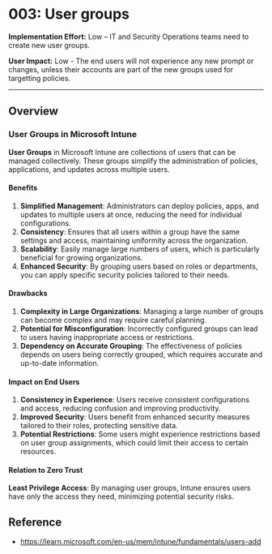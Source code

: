 # 003: User groups

**Implementation Effort:** Low – IT and Security Operations teams need to create new user groups.

**User Impact:** Low - The end users will not experience any new prompt or changes, unless their accounts are part of the new groups used for targetting policies.

---

## Overview
### User Groups in Microsoft Intune

**User Groups** in Microsoft Intune are collections of users that can be managed collectively. These groups simplify the administration of policies, applications, and updates across multiple users.

#### Benefits
1. **Simplified Management**: Administrators can deploy policies, apps, and updates to multiple users at once, reducing the need for individual configurations.
2. **Consistency**: Ensures that all users within a group have the same settings and access, maintaining uniformity across the organization.
3. **Scalability**: Easily manage large numbers of users, which is particularly beneficial for growing organizations.
4. **Enhanced Security**: By grouping users based on roles or departments, you can apply specific security policies tailored to their needs.

#### Drawbacks
1. **Complexity in Large Organizations**: Managing a large number of groups can become complex and may require careful planning.
2. **Potential for Misconfiguration**: Incorrectly configured groups can lead to users having inappropriate access or restrictions.
3. **Dependency on Accurate Grouping**: The effectiveness of policies depends on users being correctly grouped, which requires accurate and up-to-date information.

#### Impact on End Users
1. **Consistency in Experience**: Users receive consistent configurations and access, reducing confusion and improving productivity.
2. **Improved Security**: Users benefit from enhanced security measures tailored to their roles, protecting sensitive data.
3. **Potential Restrictions**: Some users might experience restrictions based on user group assignments, which could limit their access to certain resources.

#### Relation to Zero Trust

**Least Privilege Access**: By managing user groups, Intune ensures users have only the access they need, minimizing potential security risks.



## Reference

* https://learn.microsoft.com/en-us/mem/intune/fundamentals/users-add 


